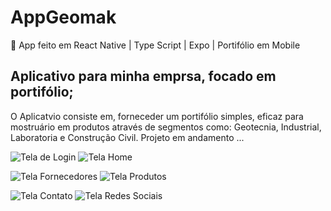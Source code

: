 # AppGeomak
📱 App feito em React Native | Type Script | Expo | Portifólio em Mobile

## Aplicativo para minha emprsa, focado em portifólio;
O Aplicatvio consiste em, forneceder um portifólio simples, eficaz para mostruário em produtos através de segmentos como: Geotecnia, Industrial, Laboratoria e Construção Civil.
Projeto em andamento ...

![Tela de Login](https://github.com/user-attachments/assets/662e7a1f-2b55-481d-a8b2-50a4d48551fe) ![Tela Home](https://github.com/user-attachments/assets/60fb65b4-258f-41a9-9c95-c28fc8f198d2)

![Tela Fornecedores](https://github.com/user-attachments/assets/f84dbf45-32e2-4a77-9a69-269b55b2af4a) ![Tela Produtos](https://github.com/user-attachments/assets/6d174648-07ee-4564-828d-c1af8025a635)

![Tela Contato](https://github.com/user-attachments/assets/eefdbde7-4eff-4fe3-93b5-82fa25de7f42) ![Tela Redes Sociais](https://github.com/user-attachments/assets/9ca8e20b-2fbe-4e21-abcc-0cf89ce1e9bf)




